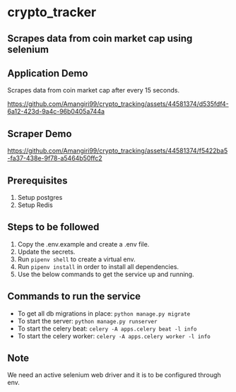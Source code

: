 # crypto_tracker

## Scrapes data from coin market cap using selenium

## Application Demo
Scrapes data from coin market cap after every 15 seconds.

https://github.com/Amangiri99/crypto_tracking/assets/44581374/d535fdf4-6a12-423d-9a4c-96b0405a744a

## Scraper Demo 
https://github.com/Amangiri99/crypto_tracking/assets/44581374/f5422ba5-fa37-438e-9f78-a5464b50ffc2

## Prerequisites
1. Setup postgres
2. Setup Redis 

## Steps to be followed
1. Copy the .env.example and create a .env file.
2. Update the secrets.
3. Run `pipenv shell` to create a virtual env.
4. Run `pipenv install` in order to install all dependencies.
5. Use the below commands to get the service up and running.

## Commands to run the service
- To get all db migrations in place: `python manage.py migrate`
- To start the server: `python manage.py runserver`
- To start the celery beat:  `celery -A apps.celery beat -l info`
- To start the celery worker: `celery -A apps.celery worker -l info`

## Note
We need an active selenium web driver and it is to be configured through env.
